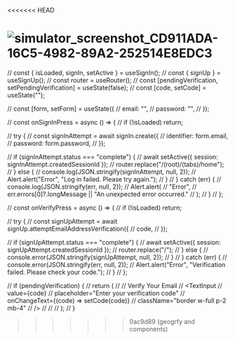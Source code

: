 
<<<<<<< HEAD

![simulator_screenshot_CD911ADA-16C5-4982-89A2-252514E8EDC3](https://github.com/user-attachments/assets/b79aa6fa-82d2-4e87-b8e8-38bfde5775f6)
=======
// const { isLoaded, signIn, setActive } = useSignIn();
// const { signUp } = useSignUp();
// const router = useRouter();
// const [pendingVerification, setPendingVerification] = useState(false);
// const [code, setCode] = useState("");

// const [form, setForm] = useState({
// email: "",
// password: "",
// });

// const onSignInPress = async () => {
// if (!isLoaded) return;

// try {
// const signInAttempt = await signIn.create({
// identifier: form.email,
// password: form.password,
// });

// if (signInAttempt.status === "complete") {
// await setActive({ session: signInAttempt.createdSessionId });
// router.replace("/(root)/(tabs)/home");
// } else {
// console.log(JSON.stringify(signInAttempt, null, 2));
// Alert.alert("Error", "Log in failed. Please try again.");
// }
// } catch (err) {
// console.log(JSON.stringify(err, null, 2));
// Alert.alert(
// "Error",
// err.errors[0]?.longMessage || "An unexpected error occurred."
// );
// }
// };

// const onVerifyPress = async () => {
// if (!isLoaded) return;

// try {
// const signUpAttempt = await signUp.attemptEmailAddressVerification({
// code,
// });

// if (signUpAttempt.status === "complete") {
// await setActive({ session: signUpAttempt.createdSessionId });
// router.replace("/");
// } else {
// console.error(JSON.stringify(signUpAttempt, null, 2));
// }
// } catch (err) {
// console.error(JSON.stringify(err, null, 2));
// Alert.alert("Error", "Verification failed. Please check your code.");
// }
// };

// if (pendingVerification) {
// return (
// <View className="flex-1 justify-center items-center p-5 bg-white">
// <Text className="text-lg font-bold mb-3">Verify Your Email</Text>
// <TextInput
// value={code}
// placeholder="Enter your verification code"
// onChangeText={(code) => setCode(code)}
// className="border w-full p-2 mb-4"
// />
// <CustomerButton title="Verify" onPress={onVerifyPress} />
// </View>
// );
// }
>>>>>>> 0ac9d89 (geogrfy and components)
